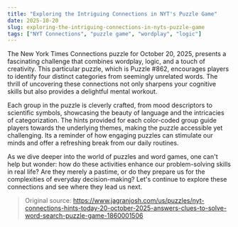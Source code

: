 ```yaml
---
title: "Exploring the Intriguing Connections in NYT's Puzzle Game"
date: 2025-10-20
slug: exploring-the-intriguing-connections-in-nyts-puzzle-game
tags: ["NYT Connections", "puzzle game", "wordplay", "logic"]
---
```

The New York Times Connections puzzle for October 20, 2025, presents a fascinating challenge that combines wordplay, logic, and a touch of creativity. This particular puzzle, which is Puzzle #862, encourages players to identify four distinct categories from seemingly unrelated words. The thrill of uncovering these connections not only sharpens your cognitive skills but also provides a delightful mental workout.

Each group in the puzzle is cleverly crafted, from mood descriptors to scientific symbols, showcasing the beauty of language and the intricacies of categorization. The hints provided for each color-coded group guide players towards the underlying themes, making the puzzle accessible yet challenging. Its a reminder of how engaging puzzles can stimulate our minds and offer a refreshing break from our daily routines.

As we dive deeper into the world of puzzles and word games, one can't help but wonder: how do these activities enhance our problem-solving skills in real life? Are they merely a pastime, or do they prepare us for the complexities of everyday decision-making? Let's continue to explore these connections and see where they lead us next.
> Original source: https://www.jagranjosh.com/us/puzzles/nyt-connections-hints-today-20-october-2025-answers-clues-to-solve-word-search-puzzle-game-1860001506